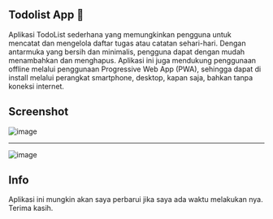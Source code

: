 ## Todolist App 📝

Aplikasi TodoList sederhana yang memungkinkan pengguna untuk mencatat dan mengelola daftar tugas atau catatan sehari-hari. Dengan antarmuka yang bersih dan minimalis, pengguna dapat dengan mudah menambahkan dan menghapus. Aplikasi ini juga mendukung penggunaan offline melalui penggunaan Progressive Web App (PWA), sehingga dapat di install melalui perangkat smartphone, desktop, kapan saja, bahkan tanpa koneksi internet.

## Screenshot

![image](https://github.com/user-attachments/assets/052f8dc7-bdee-4209-b842-54d543c2d139)

<hr/>

![image](https://github.com/user-attachments/assets/d5e7546f-4a41-45e7-bffc-5def7656956b)

## Info

Aplikasi ini mungkin akan saya perbarui jika saya ada waktu melakukan nya. Terima kasih.
